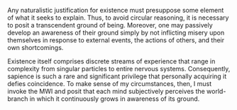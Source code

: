 Any naturalistic justification for existence must presuppose some element of what it seeks to explain. Thus, to avoid circular reasoning, it is necessary to posit a transcendent ground of being. Moreover, one may passively develop an awareness of their ground simply by not inflicting misery upon themselves in response to external events, the actions of others, and their own shortcomings.

Existence itself comprises discrete streams of experience that range in complexity from singular particles to entire nervous systems. Consequently, sapience is such a rare and significant privilege that personally acquiring it defies coincidence. To make sense of my circumstances, then, I must invoke the MWI and posit that each mind subjectively perceives the world-branch in which it continuously grows in awareness of its ground.
